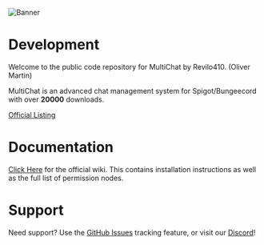 ![Banner](https://i58.servimg.com/u/f58/17/28/12/77/banner10.png)

# Development
Welcome to the public code repository for MultiChat by Revilo410. (Oliver Martin)

MultiChat is an advanced chat management system for Spigot/Bungeecord with over **20000** downloads.

[Official Listing](https://www.spigotmc.org/resources/multichat.26204/)

# Documentation

[Click Here](https://github.com/MultiChat/Development/wiki) for the official wiki. This contains installation instructions as well as the full list of permission nodes.

# Support

Need support? Use the [GitHub Issues](https://github.com/MultiChat/Development/issues) tracking feature, or visit our [Discord](https://discord.gg/PVreERC)!
